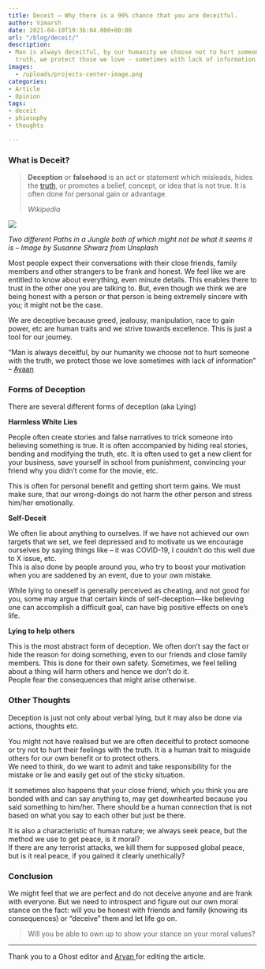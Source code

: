 ```yaml
---
title: Deceit – Why there is a 99% chance that you are deceitful.
author: Vimarsh
date: 2021-04-10T19:36:04.000+00:00
url: "/blog/deceit/"
description:
- Man is always deceitful, by our humanity we choose not to hurt someone with the
  truth, we protect those we love - sometimes with lack of information
images:
  - /uploads/projects-center-image.png
categories:
- Article
- Opinion
tags:
- deceit
- phiosophy
- thoughts

---
```

### What is Deceit?

> **Deception** or **falsehood** is an act or statement which misleads, hides the [truth](https://en.wikipedia.org/wiki/Truth), or promotes a belief, concept, or idea that is not true. It is often done for personal gain or advantage.
>
> _Wikipedia_

![](/uploads/two-different-paths-in-a-jungle-one-of-which-might-not-be-what-it-seems-it-is-image-by-susanne-shwarz-from-unsplash-768x576.jpg)

_Two different Paths in a Jungle both of which might not be what it seems it is – Image by Susanne Shwarz from Unsplash_

Most people expect their conversations with their close friends, family members and other strangers to be frank and honest. We feel like we are entitled to know about everything, even minute details. This enables there to trust in the other one you are talking to. But, even though we think we are being honest with a person or that person is being extremely sincere with you; it might not be the case.

We are deceptive because greed, jealousy, manipulation, race to gain power, etc are human traits and we strive towards excellence. This is just a tool for our journey.

“Man is always deceitful, by our humanity we choose not to hurt someone with the truth, we protect those we love sometimes with lack of information” – [Ayaan](https://www.instagram.com/amavi._.artem/)

### Forms of Deception

There are several different forms of deception (aka Lying)

**Harmless White Lies**

People often create stories and false narratives to trick someone into believing something is true. It is often accompanied by hiding real stories, bending and modifying the truth, etc. It is often used to get a new client for your business, save yourself in school from punishment, convincing your friend why you didn’t come for the movie, etc.

This is often for personal benefit and getting short term gains. We must make sure, that our wrong-doings do not harm the other person and stress him/her emotionally.

**Self-Deceit**

We often lie about anything to ourselves. If we have not achieved our own targets that we set, we feel depressed and to motivate us we encourage ourselves by saying things like – it was COVID-19, I couldn’t do this well due to X issue, etc.  
This is also done by people around you, who try to boost your motivation when you are saddened by an event, due to your own mistake.

While lying to oneself is generally perceived as cheating, and not good for you, some may argue that certain kinds of self-deception—like believing one can accomplish a difficult goal, can have big positive effects on one’s life.

**Lying to help** **others**

This is the most abstract form of deception. We often don’t say the fact or hide the reason for doing something, even to our friends and close family members. This is done for their own safety. Sometimes, we feel telling about a thing will harm others and hence we don’t do it.  
People fear the consequences that might arise otherwise.

### Other Thoughts

Deception is just not only about verbal lying, but it may also be done via actions, thoughts etc.

You might not have realised but we are often deceitful to protect someone or try not to hurt their feelings with the truth. It is a human trait to misguide others for our own benefit or to protect others.  
We need to think, do we want to admit and take responsibility for the mistake or lie and easily get out of the sticky situation.

It sometimes also happens that your close friend, which you think you are bonded with and can say anything to, may get downhearted because you said something to him/her. There should be a human connection that is not based on what you say to each other but just be there.

It is also a characteristic of human nature; we always seek peace, but the method we use to get peace, is it moral?  
If there are any terrorist attacks, we kill them for supposed global peace, but is it real peace, if you gained it clearly unethically?

### Conclusion

We might feel that we are perfect and do not deceive anyone and are frank with everyone. But we need to introspect and figure out our own moral stance on the fact: will you be honest with friends and family (knowing its consequences) or “deceive” them and let life go on.

> Will you be able to own up to show your stance on your moral values?

***

Thank you to a Ghost editor and [Aryan ](https://aryantiwari.com/?utm_source=vim_article)for editing the article.
